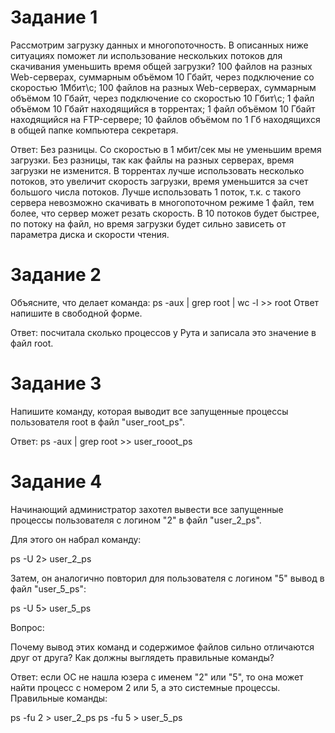 # Задание 1
Рассмотрим загрузку данных и многопоточность. В описанных ниже ситуациях поможет ли использование нескольких потоков для скачивания уменьшить время общей загрузки?
100 файлов на разных Web-серверах, суммарным объёмом 10 Гбайт, через подключение со скоростью 1Мбит\с;
100 файлов на разных Web-серверах, суммарным объёмом 10 Гбайт, через подключение со скоростью 10 Гбит\с;
1 файл объёмом 10 Гбайт находящийся в торрентах;
1 файл объёмом 10 Гбайт находящийся на FTP-сервере;
10 файлов объёмом по 1 Гб находящихся в общей папке компьютера секретаря.

Ответ: 
Без разницы. Со скоростью в 1 мбит/сек мы не уменьшим время загрузки.
Без разницы, так как файлы  на разных серверах, время загрузки не изменится.
В торрентах лучше использовать несколько потоков, это увеличит скорость загрузки, время уменьшится за счет большого числа потоков.
Лучше использовать 1 поток, т.к. с такого сервера невозможно скачивать в многопоточном режиме 1 файл, тем более, что сервер может резать скорость. 
В 10 потоков будет быстрее, по потоку на файл, но время загрузки будет сильно зависеть от  параметра диска и скорости чтения. 


# Задание 2
Объясните, что делает команда:
ps -aux | grep root | wc -l >> root
Ответ напишите в свободной форме.

Ответ: посчитала сколько  процессов у  Рута  и записала это значение в файл root.


# Задание 3
Напишите команду, которая выводит все запущенные процессы пользователя root в файл "user_root_ps".

Ответ: ps -aux | grep root >> user_rooot_ps

# Задание 4
Начинающий администратор захотел вывести все запущенные процессы пользователя с логином "2" в файл "user_2_ps".

Для этого он набрал команду:

ps -U 2> user_2_ps

Затем, он аналогично повторил для пользователя с логином "5" вывод в файл "user_5_ps":

ps -U 5> user_5_ps

Вопрос:

Почему вывод этих команд и содержимое файлов сильно отличаются друг от друга? Как должны выглядеть правильные команды?

Ответ: если ОС не нашла юзера с именем "2" или "5", то она может найти процесс с номером 2 или 5, а это системные процессы.
Правильные команды: 

ps -fu 2 > user_2_ps
ps -fu 5 > user_5_ps
